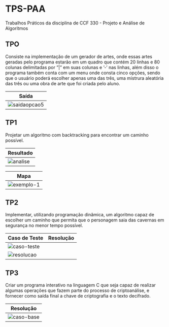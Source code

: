 # TPS-PAA
Trabalhos Práticos da disciplina de CCF 330 - Projeto e Análise de Algoritmos

## TPO
Consiste na implementação de um gerador de artes, onde essas artes geradas pelo programa estarão em um quadro que contém 20 linhas e 80 colunas delimitadas por ”|” em suas colunas e ’-’ nas linhas, além disso o programa também conta com um menu onde consta cinco opções, sendo que o usuário poderá escolher apenas uma das três, uma mistrura aleatória das três ou uma obra de arte que foi criada pelo aluno.

| Saída |
|-----------------------------------------------------------------------------------------------------------------------------|
|![saidaopcao5](https://user-images.githubusercontent.com/45442173/159604356-cb10eeaa-1f3a-426a-a9e3-4e36148ab7c8.png)


## TP1
Projetar um algoritmo com backtracking para encontrar um caminho possível.

| Resultado |
|-----------------------------------------------------------------------------------------------------------------------------|
|![analise](https://user-images.githubusercontent.com/45442173/159604488-1a863f15-9cb5-4ae6-87b4-b02e949a1a93.png)|

| Mapa |
|-----------------------------------------------------------------------------------------------------------------------------|
|![exemplo-1](https://user-images.githubusercontent.com/45442173/159604494-8085934b-ff22-4fcf-84d0-6382bdd69e2a.png)|

## TP2
Implementar, utilizando programação dinâmica, um algoritmo capaz de escolher um caminho que permita que o personagem saia das cavernas em segurança no menor tempo possível.

| Caso de Teste | Resolução |
|-----------------------------------------------------------------------------------------------------------------------------|--------------------------------------------------------------------------------------------------------------------------------
|![caso-teste](https://user-images.githubusercontent.com/45442173/159604764-559b6b60-3253-417f-a2fe-82d2130f4612.png)|
|![resolucao](https://user-images.githubusercontent.com/45442173/159604769-08c46cad-58ce-48ea-94d4-6611a99fe1d4.png)


## TP3
Criar um programa interativo na linguagem C que seja capaz de realizar algumas operações que fazem parte do processo de criptoanálise, e fornecer como saída final a chave de criptografia e o texto decifrado.

| Resolução |
|-----------------------------------------------------------------------------------------------------------------------------|
|![caso-base](https://user-images.githubusercontent.com/45442173/159604821-c0fe2643-d165-4b70-873c-aeec1db2ac17.png)|